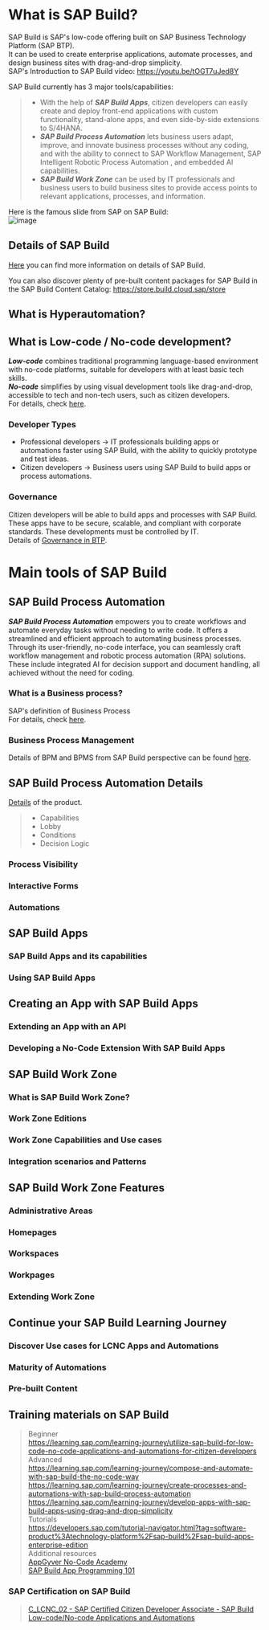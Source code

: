 # What is SAP Build?
SAP Build is SAP's low-code offering built on SAP Business Technology Platform (SAP BTP).<br>
It can be used to create enterprise applications, automate processes, and design business sites with drag-and-drop simplicity.<br>
SAP's Introduction to SAP Build video: https://youtu.be/tOGT7uJed8Y<br>

SAP Build currently has 3 major tools/capabilities:
> - With the help of ***SAP Build Apps***, citizen developers can easily create and deploy front-end applications with custom functionality, stand-alone apps, and even side-by-side extensions to S/4HANA.<br>
> - ***SAP Build Process Automation*** lets business users adapt, improve, and innovate business processes without any coding, and with the ability to connect to SAP Workflow Management, SAP Intelligent Robotic Process Automation , and embedded Al capabilities.<br>
> - ***SAP Build Work Zone*** can be used by IT professionals and business users to build business sites to provide access points to relevant applications, processes, and information.<br>

Here is the famous slide from SAP on SAP Build:<br>
![image](https://github.com/utku-turan/Learning-BTP/assets/73386835/1e32ff7b-7a0e-4a39-9fe5-5f20c8aea98b)

## Details of SAP Build
[Here](/004-SAPBuildDetails.md) you can find more information on details of SAP Build.

You can also discover plenty of pre-built content packages for SAP Build in the SAP Build Content Catalog: <https://store.build.cloud.sap/store>

## What is Hyperautomation?

## What is Low-code / No-code development?
***Low-code*** combines traditional programming language-based environment with no-code platforms, suitable for developers with at least basic tech skills.<br>
***No-code*** simplifies by using visual development tools like drag-and-drop, accessible to tech and non-tech users, such as citizen developers.<br>
For details, check [here](SAPBuild/002-LCNC.md).

### Developer Types
- Professional developers -> IT professionals building apps or automations faster using SAP Build, with the ability to quickly prototype and test ideas.
- Citizen developers -> Business users using SAP Build to build apps or process automations.

### Governance
Citizen developers will be able to build apps and processes with SAP Build. These apps have to be secure, scalable, and compliant with corporate standards. These developments must be controlled by IT.<br>
Details of [Governance in BTP](SAPBuild/003-Governance.md).


# Main tools of SAP Build

## SAP Build Process Automation
***SAP Build Process Automation*** empowers you to create workflows and automate everyday tasks without needing to write code. It offers a streamlined and efficient approach to automating business processes.<br> 
Through its user-friendly, no-code interface, you can seamlessly craft workflow management and robotic process automation (RPA) solutions. These include integrated AI for decision support and document handling, all achieved without the need for coding.<br>

### What is a Business process?
SAP's definition of Business Process<br>
For details, check [here](SAPBuild/005-BusinessProcess.md).<br>

### Business Process Management
Details of BPM and BPMS from SAP Build perspective can be found [here](SAPBuild/005-BusinessProcess.md).<br>

## SAP Build Process Automation Details
[Details](SAPBuild/006-ProcessAutomation.md) of the product.
> - Capabilities
> - Lobby
> - Conditions
> - Decision Logic

### Process Visibility
### Interactive Forms
### Automations

## SAP Build Apps
### SAP Build Apps and its capabilities
### Using SAP Build Apps

## Creating an App with SAP Build Apps
### Extending an App with an API
### Developing a No-Code Extension With SAP Build Apps

## SAP Build Work Zone
### What is SAP Build Work Zone?
### Work Zone Editions
### Work Zone Capabilities and Use cases
### Integration scenarios and Patterns

## SAP Build Work Zone Features
### Administrative Areas
### Homepages
### Workspaces
### Workpages
### Extending Work Zone

## Continue your SAP Build Learning Journey

### Discover Use cases for LCNC Apps and Automations

### Maturity of Automations

### Pre-built Content

## Training materials on SAP Build
> Beginner<br>
<https://learning.sap.com/learning-journey/utilize-sap-build-for-low-code-no-code-applications-and-automations-for-citizen-developers><br>
> Advanced<br>
<https://learning.sap.com/learning-journey/compose-and-automate-with-sap-build-the-no-code-way><br>
<https://learning.sap.com/learning-journey/create-processes-and-automations-with-sap-build-process-automation><br>
<https://learning.sap.com/learning-journey/develop-apps-with-sap-build-apps-using-drag-and-drop-simplicity><br>
> Tutorials<br>
<https://developers.sap.com/tutorial-navigator.html?tag=software-product%3Atechnology-platform%2Fsap-build%2Fsap-build-apps-enterprise-edition><br>
> Additional resources<br>
[AppGyver No-Code Academy](https://youtube.com/playlist?list=PLV9VMatP3XOjMgp84HLgiia_xGJzyqSKn)<br>
[SAP Build App Programming 101](https://youtube.com/playlist?list=PLV9VMatP3XOhlq34LEB2PIqWPLSrb99ft)<br>

### SAP Certification on SAP Build
> [C_LCNC_02 - SAP Certified Citizen Developer Associate - SAP Build Low-code/No-code Applications and Automations](https://learning.sap.com/certification/sap-certified-citizen-developer-associate-sap-build-low-code-no-code-applications-and-automations)<br>
